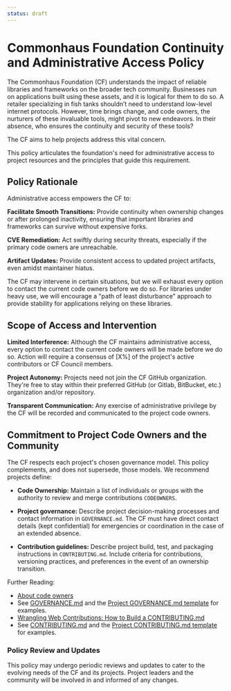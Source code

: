```yaml
---
status: draft
---
```

# Commonhaus Foundation Continuity and Administrative Access Policy

The Commonhaus Foundation (CF) understands the impact of reliable libraries and frameworks on the broader tech community. Businesses run on applications built using these assets, and it is logical for them to do so. A retailer specializing in fish tanks shouldn’t need to understand low-level internet protocols. However, time brings change, and code owners, the nurturers of these invaluable tools, might pivot to new endeavors. In their absence, who ensures the continuity and security of these tools?

The CF aims to help projects address this vital concern. 

This policy articulates the foundation's need for administrative access to project resources and the principles that guide this requirement.

[GOVERNANCE.md]: ../GOVERNANCE.md
[GOV-TPL]: ../templates/GOVERNANCE.md
[CONTRIBUTING.md]: ../CONTRIBUTING.md
[CONTRIB-TPL]: ../templates/CONTRIBUTING.md

## Policy Rationale

Administrative access empowers the CF to:

**Facilitate Smooth Transitions:** Provide continuity when ownership changes or after prolonged inactivity, ensuring that important libraries and frameworks can survive without expensive forks.

**CVE Remediation:** Act swiftly during security threats, especially if the primary code owners are unreachable.

**Artifact Updates:** Provide consistent access to updated project artifacts, even amidst maintainer hiatus.

The CF may intervene in certain situations, but we will exhaust every option to contact the current code owners before we do so.
For libraries under heavy use, we will encourage a "path of least disturbance" approach to provide stability for applications relying on these libraries. 

## Scope of Access and Intervention

**Limited Interference:** Although the CF maintains administrative access, every option to contact the current code owners will be made before we do so.  Action will require a consensus of [X%] of the project's active contributors or CF Council members.

**Project Autonomy:** Projects need not join the CF GitHub organization. They're free to stay within their preferred GitHub (or Gitlab, BitBucket, etc.) organization and/or repository.

**Transparent Communication:** Any exercise of administrative privilege by the CF will be recorded and communicated to the project code owners.

## Commitment to Project Code Owners and the Community

The CF respects each project's chosen governance model. This policy complements, and does not supersede, those models. We recommend projects define:

- **Code Ownership:** Maintain a list of individuals or groups with the authority to review and merge contributions `CODEOWNERS`.

- **Project governance:** Describe project decision-making processes and contact information in `GOVERNANCE.md`. The CF must have direct contact details (kept confidential) for emergencies or coordination in the case of an extended absence.

- **Contribution guidelines:** Describe project build, test, and packaging instructions in `CONTRIBUTING.md`. Include criteria for contributions, versioning practices, and preferences in the event of an ownership transition.

Further Reading: 
- [About code owners](https://docs.github.com/en/repositories/managing-your-repositorys-settings-and-features/customizing-your-repository/about-code-owners)
- See [GOVERNANCE.md][] and the [Project GOVERNANCE.md template][GOV-TPL] for examples.
- [Wrangling Web Contributions: How to Build a CONTRIBUTING.md](https://mozillascience.github.io/working-open-workshop/contributing/)
- See [CONTRIBUTING.md][] and the [Project CONTRIBUTING.md template][CONTRIB-TPL] for examples.

### Policy Review and Updates

This policy may undergo periodic reviews and updates to cater to the evolving needs of the CF and its projects. Project leaders and the community will be involved in and informed of any changes.
